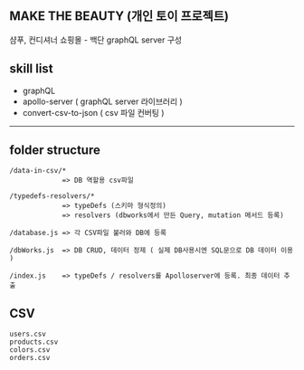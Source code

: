 ## MAKE THE BEAUTY (개인 토이 프로젝트)

샴푸, 컨디셔너 쇼핑몰 - 백단 graphQL server 구성

## skill list

- graphQL
- apollo-server ( graphQL server 라이브러리 )
- convert-csv-to-json ( csv 파일 컨버팅 )

---

## folder structure

```
/data-in-csv/*
             => DB 역할용 csv파일

/typedefs-resolvers/*
             => typeDefs (스키마 형식정의)
             => resolvers (dbworks에서 만든 Query, mutation 메서드 등록)

/database.js => 각 CSV파일 불러와 DB에 등록

/dbWorks.js  => DB CRUD, 데이터 정제 ( 실제 DB사용시엔 SQL문으로 DB 데이터 이용 )

/index.js    => typeDefs / resolvers를 Apolloserver에 등록. 최종 데이터 추출
```

## CSV

```
users.csv
products.csv
colors.csv
orders.csv
```
